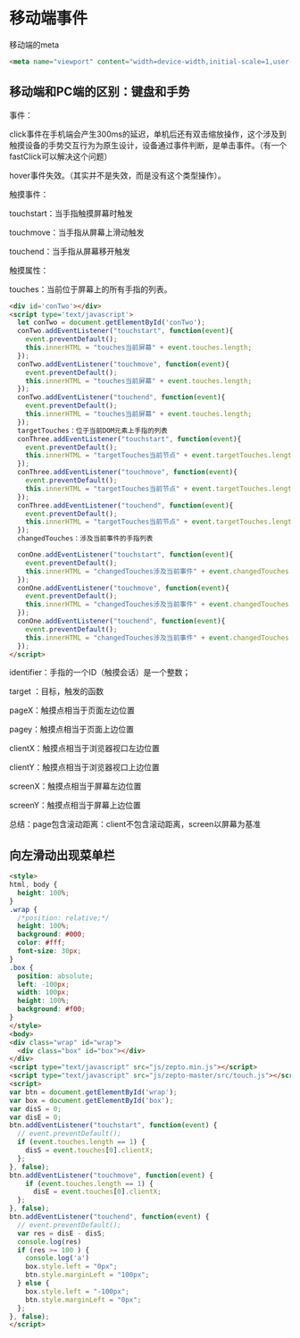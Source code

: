 # 移动端事件

移动端的meta

```html
<meta name="viewport" content="width=device-width,initial-scale=1,user-scalable=no,maximum-scale=1,minimum-scale=1">
```

## 移动端和PC端的区别：键盘和手势

事件：

click事件在手机端会产生300ms的延迟，单机后还有双击缩放操作，这个涉及到触摸设备的手势交互行为为原生设计，设备通过事件判断，是单击事件。（有一个fastClick可以解决这个问题）

hover事件失效。（其实并不是失效，而是没有这个类型操作）。

触摸事件：

touchstart：当手指触摸屏幕时触发

touchmove：当手指从屏幕上滑动触发

touchend：当手指从屏幕移开触发

触摸属性：

touches：当前位于屏幕上的所有手指的列表。

```html
<div id='conTwo'></div>
<script type='text/javascript'>
  let conTwo = document.getElementById('conTwo');
  conTwo.addEventListener("touchstart", function(event){
    event.preventDefault();
    this.innerHTML = "touches当前屏幕" + event.touches.length;
  });
  conTwo.addEventListener("touchmove", function(event){
    event.preventDefault();
    this.innerHTML = "touches当前屏幕" + event.touches.length;
  });
  conTwo.addEventListener("touchend", function(event){
    event.preventDefault();
    this.innerHTML = "touches当前屏幕" + event.touches.length;
  });
  targetTouches：位于当前DOM元素上手指的列表
  conThree.addEventListener("touchstart", function(event){
    event.preventDefault();
    this.innerHTML = "targetTouches当前节点" + event.targetTouches.length;
  });
  conThree.addEventListener("touchmove", function(event){
    event.preventDefault();
    this.innerHTML = "targetTouches当前节点" + event.targetTouches.length;
  });
  conThree.addEventListener("touchend", function(event){
    event.preventDefault();
    this.innerHTML = "targetTouches当前节点" + event.targetTouches.length;
  });
  changedTouches：涉及当前事件的手指列表

  conOne.addEventListener("touchstart", function(event){
    event.preventDefault();
    this.innerHTML = "changedTouches涉及当前事件" + event.changedTouches.length;
  });
  conOne.addEventListener("touchmove", function(event){
    event.preventDefault();
    this.innerHTML = "changedTouches涉及当前事件" + event.changedTouches.length;
  });
  conOne.addEventListener("touchend", function(event){
    event.preventDefault();
    this.innerHTML = "changedTouches涉及当前事件" + event.changedTouches.length;
  });
</script>
```

identifier：手指的一个ID（触摸会话）是一个整数；

target ：目标，触发的函数

pageX：触摸点相当于页面左边位置

pagey：触摸点相当于页面上边位置

clientX：触摸点相当于浏览器视口左边位置

clientY：触摸点相当于浏览器视口上边位置

screenX：触摸点相当于屏幕左边位置

screenY：触摸点相当于屏幕上边位置

总结：page包含滚动距离：client不包含滚动距离，screen以屏幕为基准

## 向左滑动出现菜单栏

```html
<style>
html, body {
  height: 100%;
}
.wrap {
  /*position: relative;*/
  height: 100%;
  background: #000;
  color: #fff;
  font-size: 30px;
}
.box {
  position: absolute;
  left: -100px;
  width: 100px;
  height: 100%;
  background: #f00;
}
</style>
<body>
<div class="wrap" id="wrap">
  <div class="box" id="box"></div>
</div>
<script type="text/javascript" src="js/zepto.min.js"></script>
<script type="text/javascript" src="js/zepto-master/src/touch.js"></script>
<script>
var btn = document.getElementById('wrap');
var box = document.getElementById('box');
var disS = 0;
var disE = 0;
btn.addEventListener("touchstart", function(event) {
  // event.preventDefault();
  if (event.touches.length == 1) {
    disS = event.touches[0].clientX;
  };
}, false);
btn.addEventListener("touchmove", function(event) {
    if (event.touches.length == 1) {
      disE = event.touches[0].clientX;
  };
}, false);
btn.addEventListener("touchend", function(event) {
  // event.preventDefault();
  var res = disE - disS;
  console.log(res)
  if (res >= 100 ) {
    console.log('a')
    box.style.left = "0px";
    btn.style.marginLeft = "100px";
  } else {
    box.style.left = "-100px";
    btn.style.marginLeft = "0px";
  };
}, false);
</script>
```
